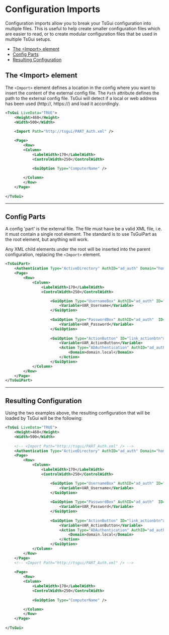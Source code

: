 # Configuration Imports
Configuration imports allow you to break your TsGui configuration into multiple files. This is useful to help create smaller configuration files which are easier to read, or to create modular configuration files that be used in multiple TsGui setups.

* [The \<Import> element](#the-import-element)
* [Config Parts](#config-parts)
* [Resulting Configuration](#resulting-configuration)


## The \<Import> element
The ```<Import>``` element defines a location in the config where you want to insert the content of the external config file. The ```Path``` attribute defines the path to the external config file. TsGui will detect if a local or web address has been used (http://, https://) and load it accordingly. 

```xml
<TsGui LiveData="TRUE">
    <Height>460</Height>
	<Width>500</Width>
	
	<Import Path="http://tsgui/PART_Auth.xml" />

	<Page>
		<Row>
		<Column>
			<LabelWidth>170</LabelWidth>
			<ControlWidth>250</ControlWidth>
			
			<GuiOption Type="ComputerName" />

		</Column>
		</Row>		
	</Page>
	
</TsGui>
```

---
## Config Parts
A config 'part' is the external file. The file must have be a valid XML file, i.e. it must contain a single root element. The standard is to use TsGuiPart as the root element, but anything will work. 

Any XML child elements under the root will be inserted into the parent configuration, replacing the ```<Import>``` element. 

```xml
<TsGuiPart>
    <Authentication Type="ActiveDirectory" AuthID="ad_auth" Domain="home.local"/>
    <Page>
        <Row>
            <Column>
                <LabelWidth>170</LabelWidth>
                <ControlWidth>250</ControlWidth>

                    <GuiOption Type="UsernameBox" AuthID="ad_auth" ID="link_pw">
                        <Variable>VAR_Username</Variable>
                    </GuiOption>
                    
                    <GuiOption Type="PasswordBox" AuthID="ad_auth"  ID="link_user">
                        <Variable>VAR_Password</Variable>
                    </GuiOption>
                    
                    <GuiOption Type="ActionButton" ID="link_actionbtn">
                        <Variable>VAR_ActionButton</Variable>
                        <Action Type="ADAuthentication" AuthID="ad_auth">
                            <Domain>domain.local</Domain>
                        </Action>
                    </GuiOption>
            </Column>
        </Row>
    </Page>
</TsGuiPart>
```

---
## Resulting Configuration
Using the two examples above, the resulting configuration that will be loaded by TsGui will be the following:


```xml
<TsGui LiveData="TRUE">
    <Height>460</Height>
	<Width>500</Width>
	
    <!-- <Import Path="http://tsgui/PART_Auth.xml" /> -->
	<Authentication Type="ActiveDirectory" AuthID="ad_auth" Domain="home.local"/>
    <Page>
        <Row>
            <Column>
                <LabelWidth>170</LabelWidth>
                <ControlWidth>250</ControlWidth>

                    <GuiOption Type="UsernameBox" AuthID="ad_auth" ID="link_pw">
                        <Variable>VAR_Username</Variable>
                    </GuiOption>
                    
                    <GuiOption Type="PasswordBox" AuthID="ad_auth"  ID="link_user">
                        <Variable>VAR_Password</Variable>
                    </GuiOption>
                    
                    <GuiOption Type="ActionButton" ID="link_actionbtn">
                        <Variable>VAR_ActionButton</Variable>
                        <Action Type="ADAuthentication" AuthID="ad_auth">
                            <Domain>domain.local</Domain>
                        </Action>
                    </GuiOption>
            </Column>
        </Row>
    </Page>
    <!-- <Import Path="http://tsgui/PART_Auth.xml" /> -->
    
	<Page>
		<Row>
		<Column>
			<LabelWidth>170</LabelWidth>
			<ControlWidth>250</ControlWidth>
			
			<GuiOption Type="ComputerName" />

		</Column>
		</Row>		
	</Page>
	
</TsGui>
```